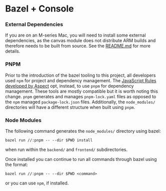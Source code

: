 # Bazel + Console

### External Dependencies
If you are on an M-series Mac, you will need to install some external dependencies,
as the canvas module does not distribute ARM builds and therefore needs to be built
from source. See the [README.md](./README.md) for more details.

### PNPM
Prior to the introduction of the bazel tooling to this project, all developers 
used `npm` for project and dependency management. The
[JavaScript Rules developed by Aspect](https://docs.aspect.build/rules)
opt, instead, to use `pnpm` for dependency management. These tools are mostly
compatible but it is worth noting this change. `pnpm` generates and manages
`pnpm-lock.yaml` files as opposed to the `npm` managed `package-lock.json`
files. Additionally, the `node_modules/` directories will have a different
structure when built using `pnpm`. 

### Node Modules
The following command generates the `node_modules/` directory using bazel:
```
bazel run //:pnpm -- --dir $PWD install
```
when run within the `backend/` and `frontend/` subdirectories.

Once installed you can continue to run all commands through bazel using the
format:
```
bazel run //:pnpm -- --dir $PWD <command>
```
or you can use `npm`, if installed.
